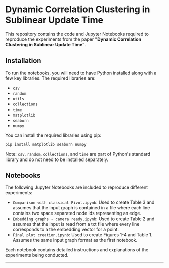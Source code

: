 # Dynamic Correlation Clustering in Sublinear Update Time

This repository contains the code and Jupyter Notebooks required to reproduce the experiments from the paper **"Dynamic Correlation Clustering in Sublinear Update Time"**.

## Installation

To run the notebooks, you will need to have Python installed along with a few key libraries. The required libraries are:

- `csv`
- `random`
- `utils`
- `collections`
- `time`
- `matplotlib`
- `seaborn`
- `numpy`

You can install the required libraries using pip:

```sh
pip install matplotlib seaborn numpy
```

Note: `csv`, `random`, `collections`, and `time` are part of Python's standard library and do not need to be installed separately.

## Notebooks

The following Jupyter Notebooks are included to reproduce different experiments:

- `Comparison with classical Pivot.ipynb`: Used to create Table 3 and assumes that the input graph is contained in a file where each line contains two space separated node ids representing an edge.  
- `Embedding graphs - camera ready.ipynb`: Used to create Table 2 and assumes that the input is read from a txt file where every line corresponds to a the embedding vector for a point.
- `Final plot creation.ipynb`: Used to create Figures 1-4 and Table 1. Assumes the same input graph format as the first notebook.

Each notebook contains detailed instructions and explanations of the experiments being conducted.

---
